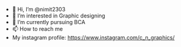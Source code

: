 - 👋 Hi, I’m @nimit2303
- 👀 I’m interested in Graphic designing
- 🌱 I’m currently pursuing BCA
- 📫 How to reach me 
- My instagram profile: https://www.instagram.com/c_n_graphics/

<!---
nimit2303/nimit2303 is a ✨ special ✨ repository because its `README.md` (this file) appears on your GitHub profile.
You can click the Preview link to take a look at your changes.
--->
